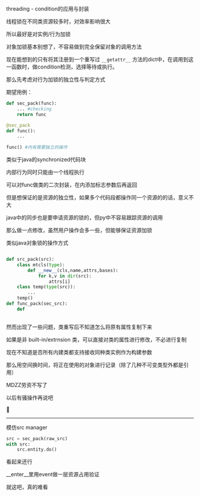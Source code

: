 threading - condition的应用与封装

线程锁在不同类资源较多时，对效率影响很大

所以最好是对实例/行为加锁



对象加锁基本别想了，不容易做到完全保留对象的调用方法

现在能想到的只有将其注册到一个重写过 `__getattr__` 方法的dict中，在调用到这一函数时，做condition检测，选择等待或执行。



那么先考虑对行为加锁的独立性与判定方式

期望用例：

```python
def sec_pack(func):
    ... #checking
    return func

@sec_pack
def func():
    ...
    
func() #内有需要独立的操作
```

类似于java的synchronized代码块

内部行为同时只能由一个线程执行

可以对func做类的二次封装，在内添加标志参数后再返回



但是想保证的是资源的独立性，如果多个代码段都操作同一个资源的的话，意义不大

java中的同步也是要申请资源的锁的，但py中不容易跟踪资源的调用

那么做一点修改，虽然用户操作会多一些，但能够保证资源加锁

类似java对象锁的操作方式

```python

def src_pack(src):
    class mtcls(type):
        def __new__(cls,name,attrs,bases):
            for k,v in dir(src):
                attrs[i]
   	class temp(type(src)):
        ...
    temp()
def func_pack(sec_src):
    def 
   
```

然而出现了一些问题，类重写后不知道怎么将原有属性复制下来

如果是非 built-in/extrnsion 类，可以直接对类的属性进行修改，不必进行复制

现在不知道是否所有内建类都支持接收同种类实例作为构建参数



那么用空间换时间，将正在使用的对象进行记录（除了几种不可变类型外都是引用）





MDZZ劳资不写了

以后有骚操作再说吧

:crab:



---

模仿src manager

```python
src = sec_pack(raw_src)
with src:
    src.entity.do()
```

看起来还行

\__enter__里用event做一层资源占用验证

就这吧，真的难看